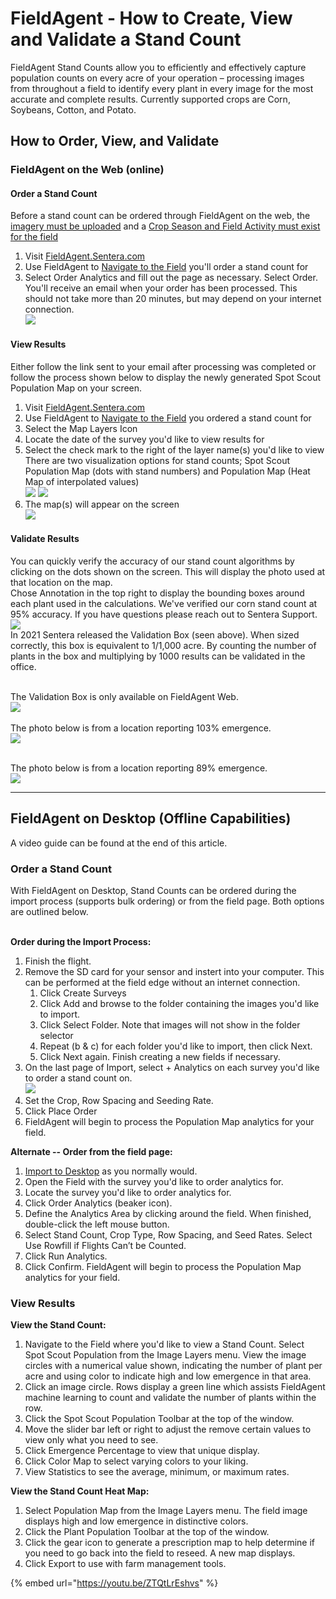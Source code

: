 # FieldAgent - How to Create, View and Validate a Stand Count

FieldAgent Stand Counts allow you to efficiently and effectively capture population counts on every acre of your operation – processing images from throughout a field to identify every plant in every image for the most accurate and complete results. Currently supported crops are Corn, Soybeans, Cotton, and Potato.

## How to Order, View, and Validate <a href="#how_to_order_view_and_validate" id="how_to_order_view_and_validate"></a>

### FieldAgent on the Web (online) <a href="#how_to_order_view_and_validate" id="how_to_order_view_and_validate"></a>

#### Order a Stand Count <a href="#order_a_stand_count" id="order_a_stand_count"></a>

Before a stand count can be ordered through FieldAgent on the web, the [imagery must be uploaded](https://support.sentera.com/portal/en/kb/articles/importing-into-fieldagent) and a [Crop Season and ](https://support.sentera.com/portal/en/kb/articles/fieldagent-crop-season)[Field Activity must exist for the field](https://support.sentera.com/portal/en/kb/articles/fieldagent-crop-season)

1. Visit [FieldAgent.Sentera.com](http://fieldagent.sentera.com/)
2. Use FieldAgent to [Navigate to the Field](https://support.sentera.com/portal/en/kb/articles/navigating-to-a-field) you'll order a stand count for
3. Select Order Analytics and fill out the page as necessary. Select Order. You'll receive an email when your order has been processed. This should not take more than 20 minutes, but may depend on your internet connection.\
   ![](https://desk.zoho.com/DocsDisplay?zgId=669162239\&mode=inline\&blockId=mu0cx1a510bdd77f74598a6489121ddbd985a)

#### View Results <a href="#view_results" id="view_results"></a>

Either follow the link sent to your email after processing was completed or follow the process shown below to display the newly generated Spot Scout Population Map on your screen.

1. Visit [FieldAgent.Sentera.com](http://fieldagent.sentera.com/)
2. Use FieldAgent to [Navigate to the Field](https://support.sentera.com/portal/en/kb/articles/navigating-to-a-field) you ordered a stand count for
3. Select the Map Layers Icon
4. Locate the date of the survey you'd like to view results for
5. Select the check mark to the right of the layer name(s) you'd like to view\
   There are two visualization options for stand counts; Spot Scout Population Map (dots with stand numbers) and Population Map (Heat Map of interpolated values)\
   ![](https://support.sentera.com/galleryDocuments/edbsnd24d782f6007882f5351ba9b9d2ffe76e813fe85ee7df313a040d3f8e31ea055ab730b38bee8d0e15d9923c34733c1cf?inline=true) ![](https://support.sentera.com/galleryDocuments/edbsna6054a96d78c0a97078c79794a45b095dcdec2bfabece4a0232526931d2fde592bebb2de5b9c45a41bf2d656cbcfa609?inline=true)
6. The map(s) will appear on the screen\
   ![](https://desk.zoho.com/DocsDisplay?zgId=669162239\&mode=inline\&blockId=mu0cxf8a5789ca6754e1b9f8ddb50f2d5a047)

#### Validate Results <a href="#validate_results" id="validate_results"></a>

You can quickly verify the accuracy of our stand count algorithms by clicking on the dots shown on the screen. This will display the photo used at that location on the map.\
Chose Annotation in the top right to display the bounding boxes around each plant used in the calculations. We've verified our corn stand count at 95% accuracy. If you have questions please reach out to Sentera Support.\
![](https://support.sentera.com/galleryDocuments/edbsn9ebca0518544c001d0c81585517e1e7a13fbc1c4d0a9afdd2e04be6e2b4231c50f253a52e120e5caffcddc20b8c4f579?inline=true)\
In 2021 Sentera released the Validation Box (seen above). When sized correctly, this box is equivalent to 1/1,000 acre. By counting the number of plants in the box and multiplying by 1000 results can be validated in the office.

\
The Validation Box is only available on FieldAgent Web.\
![](https://desk.zoho.com/DocsDisplay?zgId=669162239\&mode=inline\&blockId=mu0cxe59732ecf9254faf80ce957340f0cccf)\
\
The photo below is from a location reporting 103% emergence.\
![](https://desk.zoho.com/DocsDisplay?zgId=669162239\&mode=inline\&blockId=mu0cx28c71ed359594a4597b16ffab9233355)&#x20;

\
The photo below is from a location reporting 89% emergence.\
![](https://desk.zoho.com/DocsDisplay?zgId=669162239\&mode=inline\&blockId=mu0cxca2eaf33979e4c44b31ddaddbbae7801)

***

## FieldAgent on Desktop (Offline Capabilities) <a href="#fieldagent_on_desktop_offline_capabilities" id="fieldagent_on_desktop_offline_capabilities"></a>

A video guide can be found at the end of this article.

### Order a Stand Count <a href="#order_a_stand_count_1" id="order_a_stand_count_1"></a>

With FieldAgent on Desktop, Stand Counts can be ordered during the import process (supports bulk ordering) or from the field page. Both options are outlined below.

\
**Order during the Import Process:**

1. Finish the flight.
2. Remove the SD card for your sensor and instert into your computer. This can be performed at the field edge without an internet connection.
   1. Click Create Surveys
   2. Click Add and browse to the folder containing the images you'd like to import.
   3. Click Select Folder. Note that images will not show in the folder selector
   4. Repeat (b & c) for each folder you'd like to import, then click Next.
   5. Click Next again. Finish creating a new fields if necessary.
3. On the last page of Import, select + Analytics on each survey you'd like to order a stand count on.\
   ![](https://support.sentera.com/galleryDocuments/edbsn5cc976d57ce8bf23ac038c9baf81176c1df0ca1692a2448993c5a2a9435f4e5fdfce979a6198e227096fbddf3628134e?inline=true)
4. Set the Crop, Row Spacing and Seeding Rate.
5. Click Place Order
6. FieldAgent will begin to process the Population Map analytics for your field.

**Alternate -- Order from the field page:**

1. [Import to Desktop](https://support.sentera.com/portal/en/kb/articles/importing-into-fieldagent#Importing_on_Desktop) as you normally would.
2. Open the Field with the survey you'd like to order analytics for.
3. Locate the survey you'd like to order analytics for.
4. Click Order Analytics (beaker icon).
5. Define the Analytics Area by clicking around the field. When finished, double-click the left mouse button.
6. Select Stand Count, Crop Type, Row Spacing, and Seed Rates. Select Use Rowfill if Flights Can’t be Counted.
7. Click Run Analytics.
8. Click Confirm. FieldAgent will begin to process the Population Map analytics for your field.

### View Results <a href="#view_results_1" id="view_results_1"></a>

**View the Stand Count:**

1. Navigate to the Field where you'd like to view a Stand Count. Select Spot Scout Population from the Image Layers menu. View the image circles with a numerical value shown, indicating the number of plant per acre and using color to indicate high and low emergence in that area.
2. Click an image circle. Rows display a green line which assists FieldAgent machine learning to count and validate the number of plants within the row.
3. Click the Spot Scout Population Toolbar at the top of the window.
4. Move the slider bar left or right to adjust the remove certain values to view only what you need to see.
5. Click Emergence Percentage to view that unique display.
6. Click Color Map to select varying colors to your liking.
7. View Statistics to see the average, minimum, or maximum rates.

**View the Stand Count Heat Map:**

1. Select Population Map from the Image Layers menu. The field image displays high and low emergence in distinctive colors.
2. Click the Plant Population Toolbar at the top of the window.
3. Click the gear icon to generate a prescription map to help determine if you need to go back into the field to reseed. A new map displays.
4. Click Export to use with farm management tools.

{% embed url="https://youtu.be/ZTQtLrEshvs" %}







